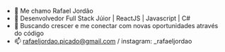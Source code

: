 - 👋 Me chamo Rafael Jordão
- 👀 Desenvolvedor Full Stack Júior | ReactJS | Javascript | C#
- 💞️ Buscando crescer e me conectar com novas oportunidades através do código
- 📫 rafaeljordao.picado@gmail.com / instagram: _rafaeljordao

<!---
rafael-jordao/rafael-jordao is a ✨ special ✨ repository because its `README.md` (this file) appears on your GitHub profile.
You can click the Preview link to take a look at your changes.
--->

